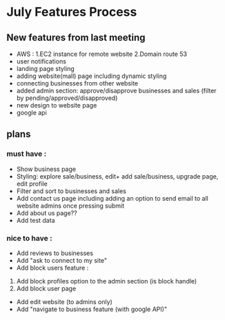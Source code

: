 
# July Features Process
## New features from last meeting
- AWS :
1.EC2 instance for remote website 
2.Domain route 53
- user notifications
- landing page styling
- adding website(mall) page including dynamic styling
- connecting businesses from other website
- added admin section: approve/disapprove businesses and sales (filter by pending/approved/disapproved)
- new design to website page
- google api

## plans
### must have :
- Show business page
- Styling: explore sale/business, edit+ add sale/business, upgrade page, edit profile
- Filter and sort to businesses and sales
- Add contact us page including adding an option to send email to all website admins once pressing submit
- Add about us page??
- Add test data

### nice to have :
- Add reviews to businesses
- Add "ask to connect to my site" 
- Add block users feature : 
1. Add block profiles option to the admin section (is block handle)
2. Add block user page
- Add edit website (to admins only)
- Add "navigate to business feature (with google API)"

